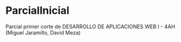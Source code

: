# ParcialInicial
Parcial primer corte  de DESARROLLO DE APLICACIONES WEB I - 4AH (Miguel Jaramillo, David Meza)
